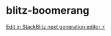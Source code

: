 # blitz-boomerang

[Edit in StackBlitz next generation editor ⚡️](https://stackblitz.com/~/github.com/danielacorner/blitz-boomerang)